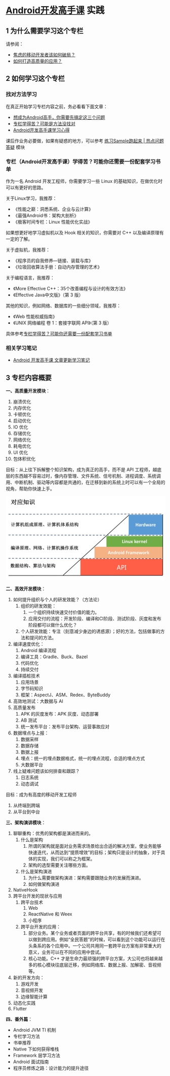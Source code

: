 # [Android开发高手课](https://time.geekbang.org/column/intro/142) 实践

## 1 为什么需要学习这个专栏

请参阅：

- [焦虑的移动开发者该如何破局？](https://time.geekbang.org/column/article/69958)
- [如何打造高质量的应用？](https://time.geekbang.org/column/article/70250)

## 2 如何学习这个专栏

### 找对方法学习

在真正开始学习专栏内容之前，务必看看下面文章：

- [想成为Android高手，你需要先搞定这三个问题](https://time.geekbang.org/column/article/81812)
- [专栏学得苦？可能是方法没找对](https://time.geekbang.org/column/article/77342)
- [Android开发高手课学习心得](https://time.geekbang.org/column/article/90167)

课后作业务必要做，如果有疑惑的地方，可以参考 [练习Sample跑起来 | 热点问题答疑](https://time.geekbang.org/column/article/73068) 模块

### 专栏（Android开发高手课）学得苦？可能你还需要一份配套学习书单

作为一名 Android 开发工程师，你需要学习一些 Linux 的基础知识，在做优化时可以有更好的思路。

关于Linux学习，我推荐：

- 《性能之巅：洞悉系统、企业与云计算》
- 《最强Android书：架构大剖析》
- 《极客时间专栏：Linux 性能优化实战》

如果想更好地学习虚拟机以及 Hook 相关的知识，你需要对 C++ 以及编译原理有一定的了解。

关于虚拟机，我推荐：

- 《程序员的自我修养—链接、装载与库》
- 《垃圾回收算法手册：自动内存管理的艺术》

关于编程语言，我推荐：
  
- 《More Effective C++：35个改善编程与设计的有效方法》
- 《Effective Java中文版》（第 3 版）

其他的知识，例如网络、数据库的一些细分领域，我推荐：

- 《Web 性能权威指南》
- 《UNIX 网络编程 卷 1：套接字联网 API》（第 3 版）

具体参考[专栏学得苦？可能你还需要一份配套学习书单](https://time.geekbang.org/column/article/78354)

### 相关学习笔记

- [Android 开发高手课 文章更新学习笔记](https://www.wanandroid.com/blog/show/2436)

## 3 专栏内容概要

**一、高质量开发模块**：

1. 崩溃优化
2. 内存优化
3. 卡顿优化
4. 启动优化
5. IO 优化
6. 存储优化
7. 网络优化
8. 耗电优化
9. UI 优化
10. 包体积优化

目标：从上往下拆解整个知识架构，成为真正的高手，而不是 API 工程师，越底层的东西越不容易过时，像内存管理、文件系统、信号机制、进程调度、系统调用、中断机制、驱动等内容都是共通的，在迁移到新的系统上时可以有一个全局的视角，帮助你快速上手。

![knowledge-system](images/knowledge-system.png)

**二、高效开发模块**：

1. 如何提升组织与个人的研发效能？（方法论）
   1. 组织的研发效能：
      1. 一个组织持续快速交付价值的能力。
      2. 应用交付的流程：开发阶段、编译和CI阶段、测试阶段、灰度和发布阶段都可以做什么优化？
   2. 个人研发效能：专注（刻意减少身边的诱惑源）；好的方法，包括做事的方法和提问的方法。
2. 编译速度优化：
   1. Android 编译流程
   2. 编译工具：Gradle、Buck、Bazel
   3. 代码优化
   4. 持续交付
3. 编译插桩技术
   1. 应用场景
   2. 字节码知识
   3. 框架：AspectJ、ASM、Redex、ByteBuddy
4. 高效地测试：大数据与 AI
5. 高质量发布
   1. APK 的灰度发布：APK 灰度、动态部署
   2. AB 测试
   3. 统一发布平台：发布平台架构、运营事故应对
6. 数据埋点与上报：
   1. 数据采样
   2. 数据存储
   3. 数据上报
   4. 埋点：统一的埋点数据格式，统一的埋点流程，合适的埋点方式
   5. 大数据平台
7. 线上疑难问题该如何排查和跟踪？
   1. 日志系统
   2. 动态调试

目标：成为有高度的移动开发工程师

1. 从终端到跨端
2. 从平台到中台

**三、架构演讲模块**：

1. 聊聊重构：优秀的架构都是演进而来的。
   1. 什么是架构
      1. 所谓的架构就是面对业务需求场景给出合适的解决方案，使业务能够快速迭代，从而达到“提质增效”的目标；架构只是设计的抽象，对于具体的实现，我们可以称之为框架。
      2. 架构的选型需要关注哪些方面。
   2. 什么是架构演进
      1. 为什么需要做架构演进：架构需要跟随业务的发展而演进。
      2. 如何做架构演进
2. NativeHook
3. 跨平台开发的现状与应用
   1. 跨平台技术
      1. Web
      2. ReactNative 和 Weex
      3. 小程序
   2. 跨平台开发的应用：
      1. 部分业务。某个业务或者页面的跨平台共享，有的时候我们还希望可以做到跨应用。例如“全民答题”的时候，可以看到这个功能可以运行在头条系的各个应用中。一个公司共用同一套跨平台方案有非常重大的意义，业务可以在不同的应用中尝试。
      2. 核心功能。C++ 才是生命力最顽强的跨平台方案，大公司也将越来越多的核心模块往底层迁移，例如网络库、数据上报、加解密、音视频等。
4. 新的开发方向：
   1. 游戏开发
   2. 音视频开发
   3. 边缘智能计算
5. 动态化实践
6. Flutter

**四、番外篇**：

- Android JVM TI 机制
- 专栏学习方法
- 书单推荐
- Native 下如何获得堆栈
- Framework 层学习方法
- Android 面试指南
- 程序员修炼之路：设计能力的提升途径
